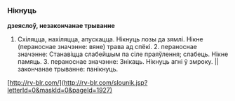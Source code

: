 ### Нікнуць
**дзеяслоў, незакончанае трыванне**

1. Схіляцца, нахіляцца, апускацца. Нікнуць лозы да зямлі. Нікне (пераноснае значэнне: вяне) трава ад спёкі. 2. пераноснае значэнне: Станавіцца слабейшым па сіле праяўлення; слабець. Нікне памяць. 3. пераноснае значэнне: Знікаць. Нікнуць агні ў змроку. || закончанае трыванне: панікнуць.

<a rel="author">[http://rv-blr.com/](http://rv-blr.com/slounik.jsp?letterId=0&maskId=0&pageId=1927)</a>
